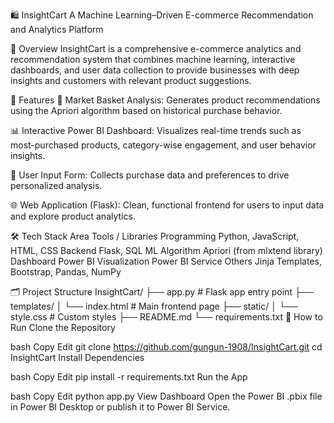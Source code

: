 🛍️ InsightCart
A Machine Learning–Driven E-commerce Recommendation and Analytics Platform

🧠 Overview
InsightCart is a comprehensive e-commerce analytics and recommendation system that combines machine learning, interactive dashboards, and user data collection to provide businesses with deep insights and customers with relevant product suggestions.

🔧 Features
🛒 Market Basket Analysis:
Generates product recommendations using the Apriori algorithm based on historical purchase behavior.

📊 Interactive Power BI Dashboard:
Visualizes real-time trends such as most-purchased products, category-wise engagement, and user behavior insights.

🧾 User Input Form:
Collects purchase data and preferences to drive personalized analysis.

🌐 Web Application (Flask):
Clean, functional frontend for users to input data and explore product analytics.

🛠️ Tech Stack
Area	Tools / Libraries
Programming	Python, JavaScript, HTML, CSS
Backend	Flask, SQL
ML Algorithm	Apriori (from mlxtend library)
Dashboard	Power BI
Visualization	Power BI Service
Others	Jinja Templates, Bootstrap, Pandas, NumPy

🗂️ Project Structure
InsightCart/
├── app.py                 # Flask app entry point
├── templates/
│   └── index.html         # Main frontend page
├── static/
│   └── style.css          # Custom styles
├── README.md
└── requirements.txt
🚀 How to Run
Clone the Repository

bash
Copy
Edit
git clone https://github.com/gungun-1908/InsightCart.git
cd InsightCart
Install Dependencies

bash
Copy
Edit
pip install -r requirements.txt
Run the App

bash
Copy
Edit
python app.py
View Dashboard
Open the Power BI .pbix file in Power BI Desktop or publish it to Power BI Service.


